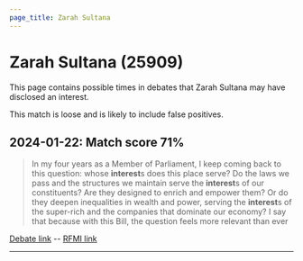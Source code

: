 ```yaml
---
page_title: Zarah Sultana
---
```


# Zarah Sultana  (25909)

This page contains possible times in debates that Zarah Sultana may have disclosed an interest.

This match is loose and is likely to include false positives. 



## 2024-01-22: Match score 71%

>In my four years as a Member of Parliament, I keep coming back to this question: whose **interest**s does this place serve? Do the laws we pass and the structures we maintain serve the **interest**s of our constituents? Are they designed to enrich and empower them? Or do they deepen inequalities in wealth and power, serving the **interest**s of the super-rich and the companies that dominate our economy? I say that because with this Bill, the question feels more relevant than ever

[Debate link](https://www.theyworkforyou.com/debates/?id=2024-01-22d.82.0)  --  [RFMI link](https://www.theyworkforyou.com/mp/25909/register)


---

